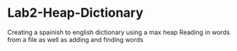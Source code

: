 # Lab2-Heap-Dictionary

Creating a spainish to english dictionary using a max heap
Reading in words from a file as well as adding and finding words
